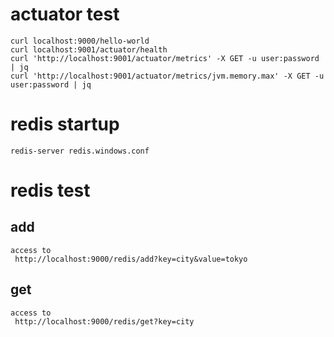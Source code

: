 # actuator test

```
curl localhost:9000/hello-world
curl localhost:9001/actuator/health
curl 'http://localhost:9001/actuator/metrics' -X GET -u user:password | jq
curl 'http://localhost:9001/actuator/metrics/jvm.memory.max' -X GET -u user:password | jq
```

# redis startup

```
redis-server redis.windows.conf
```

# redis test

## add

```
access to
 http://localhost:9000/redis/add?key=city&value=tokyo
```

## get

```
access to
 http://localhost:9000/redis/get?key=city
```
